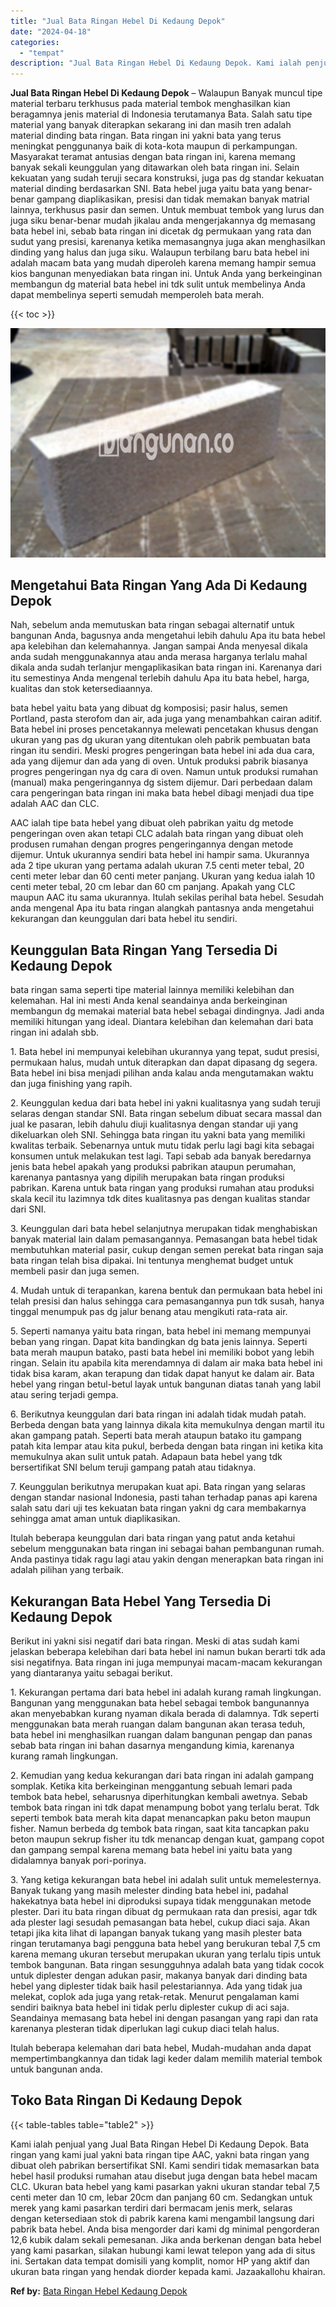```yaml
---
title: "Jual Bata Ringan Hebel Di Kedaung Depok"
date: "2024-04-18"
categories: 
  - "tempat"
description: "Jual Bata Ringan Hebel Di Kedaung Depok. Kami ialah penjual yang Jual Bata Ringan Hebel Di Kedaung Depok. Bata ringan yang kami jual yakni bata ringan tipe A..."
---
```


**Jual Bata Ringan Hebel Di Kedaung Depok** – Walaupun Banyak muncul tipe material terbaru terkhusus pada material tembok menghasilkan kian beragamnya jenis material di Indonesia terutamanya Bata. Salah satu tipe material yang banyak diterapkan sekarang ini dan masih tren adalah material dinding bata ringan. Bata ringan ini yakni bata yang terus meningkat penggunanya baik di kota-kota maupun di perkampungan. Masyarakat teramat antusias dengan bata ringan ini, karena memang banyak sekali keunggulan yang ditawarkan oleh bata ringan ini. Selain kekuatan yang sudah teruji secara konstruksi, juga pas dg standar kekuatan material dinding berdasarkan SNI. Bata hebel juga yaitu bata yang benar-benar gampang diaplikasikan, presisi dan tidak memakan banyak matrial lainnya, terkhusus pasir dan semen. Untuk membuat tembok yang lurus dan juga siku benar-benar mudah jikalau anda mengerjakannya dg memasang bata hebel ini, sebab bata ringan ini dicetak dg permukaan yang rata dan sudut yang presisi, karenanya ketika memasangnya juga akan menghasilkan dinding yang halus dan juga siku. Walaupun terbilang baru bata hebel ini adalah macam bata yang mudah diperoleh karena memang hampir semua kios bangunan menyediakan bata ringan ini. Untuk Anda yang berkeinginan membangun dg material bata hebel ini tdk sulit untuk membelinya Anda dapat membelinya seperti semudah memperoleh bata merah.

{{< toc >}}

![Jual Bata Ringan Hebel Di Kedaung Depok](/images/jual-hebel-murah-01.png)

## Mengetahui Bata Ringan Yang Ada Di Kedaung Depok

Nah, sebelum anda memutuskan bata ringan sebagai alternatif untuk bangunan Anda, bagusnya anda mengetahui lebih dahulu Apa itu bata hebel apa kelebihan dan kelemahannya. Jangan sampai Anda menyesal dikala anda sudah menggunakannya atau anda merasa harganya terlalu mahal dikala anda sudah terlanjur mengaplikasikan bata ringan ini. Karenanya dari itu semestinya Anda mengenal terlebih dahulu Apa itu bata hebel, harga, kualitas dan stok ketersediaannya.

bata hebel yaitu bata yang dibuat dg komposisi; pasir halus, semen Portland, pasta sterofom dan air, ada juga yang menambahkan cairan aditif. Bata hebel ini proses pencetakannya melewati pencetakan khusus dengan ukuran yang pas dg ukuran yang ditentukan oleh pabrik pembuatan bata ringan itu sendiri. Meski progres pengeringan bata hebel ini ada dua cara, ada yang dijemur dan ada yang di oven. Untuk produksi pabrik biasanya progres pengeringan nya dg cara di oven. Namun untuk produksi rumahan (manual) maka pengeringannya dg sistem dijemur. Dari perbedaan dalam cara pengeringan bata ringan ini maka bata hebel dibagi menjadi dua tipe adalah AAC dan CLC.

AAC ialah tipe bata hebel yang dibuat oleh pabrikan yaitu dg metode pengeringan oven akan tetapi CLC adalah bata ringan yang dibuat oleh produsen rumahan dengan progres pengeringannya dengan metode dijemur. Untuk ukurannya sendiri bata hebel ini hampir sama. Ukurannya ada 2 tipe ukuran yang pertama adalah ukuran 7.5 centi meter tebal, 20 centi meter lebar dan 60 centi meter panjang. Ukuran yang kedua ialah 10 centi meter tebal, 20 cm lebar dan 60 cm panjang. Apakah yang CLC maupun AAC itu sama ukurannya. Itulah sekilas perihal bata hebel. Sesudah anda mengenal Apa itu bata ringan alangkah pantasnya anda mengetahui kekurangan dan keunggulan dari bata hebel itu sendiri.

## Keunggulan Bata Ringan Yang Tersedia Di Kedaung Depok

bata ringan sama seperti tipe material lainnya memiliki kelebihan dan kelemahan. Hal ini mesti Anda kenal seandainya anda berkeinginan membangun dg memakai material bata hebel sebagai dindingnya. Jadi anda memiliki hitungan yang ideal. Diantara kelebihan dan kelemahan dari bata ringan ini adalah sbb.

1\. Bata hebel ini mempunyai kelebihan ukurannya yang tepat, sudut presisi, permukaan halus, mudah untuk diterapkan dan dapat dipasang dg segera. Bata hebel ini bisa menjadi pilihan anda kalau anda mengutamakan waktu dan juga finishing yang rapih.

2\. Keunggulan kedua dari bata hebel ini yakni kualitasnya yang sudah teruji selaras dengan standar SNI. Bata ringan sebelum dibuat secara massal dan jual ke pasaran, lebih dahulu diuji kualitasnya dengan standar uji yang dikeluarkan oleh SNI. Sehingga bata ringan itu yakni bata yang memiliki kwalitas terbaik. Sebenarnya untuk mutu tidak perlu lagi bagi kita sebagai konsumen untuk melakukan test lagi. Tapi sebab ada banyak beredarnya jenis bata hebel apakah yang produksi pabrikan ataupun perumahan, karenanya pantasnya yang dipilih merupakan bata ringan produksi pabrikan. Karena untuk bata ringan yang produksi rumahan atau produksi skala kecil itu lazimnya tdk dites kualitasnya pas dengan kualitas standar dari SNI.

3\. Keunggulan dari bata hebel selanjutnya merupakan tidak menghabiskan banyak material lain dalam pemasangannya. Pemasangan bata hebel tidak membutuhkan material pasir, cukup dengan semen perekat bata ringan saja bata ringan telah bisa dipakai. Ini tentunya menghemat budget untuk membeli pasir dan juga semen.

4\. Mudah untuk di terapankan, karena bentuk dan permukaan bata hebel ini telah presisi dan halus sehingga cara pemasangannya pun tdk susah, hanya tinggal menumpuk pas dg jalur benang atau mengikuti rata-rata air.

5\. Seperti namanya yaitu bata ringan, bata hebel ini memang mempunyai beban yang ringan. Dapat kita bandingkan dg bata jenis lainnya. Seperti bata merah maupun batako, pasti bata hebel ini memiliki bobot yang lebih ringan. Selain itu apabila kita merendamnya di dalam air maka bata hebel ini tidak bisa karam, akan terapung dan tidak dapat hanyut ke dalam air. Bata hebel yang ringan betul-betul layak untuk bangunan diatas tanah yang labil atau sering terjadi gempa.

6\. Berikutnya keunggulan dari bata ringan ini adalah tidak mudah patah. Berbeda dengan bata yang lainnya dikala kita memukulnya dengan martil itu akan gampang patah. Seperti bata merah ataupun batako itu gampang patah kita lempar atau kita pukul, berbeda dengan bata ringan ini ketika kita memukulnya akan sulit untuk patah. Adapaun bata hebel yang tdk bersertifikat SNI belum teruji gampang patah atau tidaknya.

7\. Keunggulan berikutnya merupakan kuat api. Bata ringan yang selaras dengan standar nasional Indonesia, pasti tahan terhadap panas api karena salah satu dari uji tes kekuatan bata ringan yakni dg cara membakarnya sehingga amat aman untuk diaplikasikan.

Itulah beberapa keunggulan dari bata ringan yang patut anda ketahui sebelum menggunakan bata ringan ini sebagai bahan pembangunan rumah. Anda pastinya tidak ragu lagi atau yakin dengan menerapkan bata ringan ini adalah pilihan yang terbaik.

## Kekurangan Bata Hebel Yang Tersedia Di Kedaung Depok

Berikut ini yakni sisi negatif dari bata ringan. Meski di atas sudah kami jelaskan beberapa kelebihan dari bata hebel ini namun bukan berarti tdk ada sisi negatifnya. Bata ringan ini juga mempunyai macam-macam kekurangan yang diantaranya yaitu sebagai berikut.

1\. Kekurangan pertama dari bata hebel ini adalah kurang ramah lingkungan. Bangunan yang menggunakan bata hebel sebagai tembok bangunannya akan menyebabkan kurang nyaman dikala berada di dalamnya. Tdk seperti menggunakan bata merah ruangan dalam bangunan akan terasa teduh, bata hebel ini menghasilkan ruangan dalam bangunan pengap dan panas sebab bata ringan ini bahan dasarnya mengandung kimia, karenanya kurang ramah lingkungan.

2\. Kemudian yang kedua kekurangan dari bata ringan ini adalah gampang somplak. Ketika kita berkeinginan menggantung sebuah lemari pada tembok bata hebel, seharusnya diperhitungkan kembali awetnya. Sebab tembok bata ringan ini tdk dapat menampung bobot yang terlalu berat. Tdk seperti tembok bata merah kita dapat menancapkan paku beton maupun fisher. Namun berbeda dg tembok bata ringan, saat kita tancapkan paku beton maupun sekrup fisher itu tdk menancap dengan kuat, gampang copot dan gampang sempal karena memang bata hebel ini yaitu bata yang didalamnya banyak pori-porinya.

3\. Yang ketiga kekurangan bata hebel ini adalah sulit untuk memelesternya. Banyak tukang yang masih melester dinding bata hebel ini, padahal hakekatnya bata hebel ini diproduksi supaya tidak menggunakan metode plester. Dari itu bata ringan dibuat dg permukaan rata dan presisi, agar tdk ada plester lagi sesudah pemasangan bata hebel, cukup diaci saja. Akan tetapi jika kita lihat di lapangan banyak tukang yang masih plester bata ringan terutamanya bagi pengguna bata hebel yang berukuran tebal 7,5 cm karena memang ukuran tersebut merupakan ukuran yang terlalu tipis untuk tembok bangunan. Bata ringan sesungguhnya adalah bata yang tidak cocok untuk diplester dengan adukan pasir, makanya banyak dari dinding bata hebel yang diplester tidak baik hasil pelestariannya. Ada yang tidak jua melekat, coplok ada juga yang retak-retak. Menurut pengalaman kami sendiri baiknya bata hebel ini tidak perlu diplester cukup di aci saja. Seandainya memasang bata hebel ini dengan pasangan yang rapi dan rata karenanya plesteran tidak diperlukan lagi cukup diaci telah halus.

Itulah beberapa kelemahan dari bata hebel, Mudah-mudahan anda dapat mempertimbangkannya dan tidak lagi keder dalam memilih material tembok untuk bangunan anda.

## Toko Bata Ringan Di Kedaung Depok

{{< table-tables table="table2" >}}

Kami ialah penjual yang Jual Bata Ringan Hebel Di Kedaung Depok. Bata ringan yang kami jual yakni bata ringan tipe AAC, yakni bata ringan yang dibuat oleh pabrikan bersertifikat SNI. Kami sendiri tidak memasarkan bata hebel hasil produksi rumahan atau disebut juga dengan bata hebel macam CLC. Ukuran bata hebel yang kami pasarkan yakni ukuran standar tebal 7,5 centi meter dan 10 cm, lebar 20cm dan panjang 60 cm. Sedangkan untuk merek yang kami pasarkan terdiri dari bermacam jenis merk, selaras dengan ketersediaan stok di pabrik karena kami mengambil langsung dari pabrik bata hebel. Anda bisa mengorder dari kami dg minimal pengorderan 12,6 kubik dalam sekali pemesanan. Jika anda berkenan dengan bata hebel yang kami pasarkan, silakan hubungi kami lewat telepon yang ada di situs ini. Sertakan data tempat domisili yang komplit, nomor HP yang aktif dan ukuran bata ringan yang hendak diorder kepada kami. Jazaakallohu khairan.

**Ref by:** [Bata Ringan Hebel Kedaung Depok](https://id.wikipedia.org/wiki/Bata)
